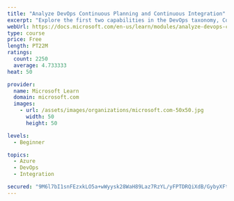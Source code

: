 ```yaml
---
title: "Analyze DevOps Continuous Planning and Continuous Integration"
excerpt: "Explore the first two capabilities in the DevOps taxonomy, Continuous Planning and Continuous Integration."
webUrl: https://docs.microsoft.com/en-us/learn/modules/analyze-devops-continuous-planning-intergration/
type: course
price: Free
length: PT22M
ratings:
  count: 2250
  average: 4.733333
heat: 50

provider:
  name: Microsoft Learn
  domain: microsoft.com
  images:
    - url: /assets/images/organizations/microsoft.com-50x50.jpg
      width: 50
      height: 50

levels:
  - Beginner

topics:
  - Azure
  - DevOps
  - Integration

secured: "9M6l7bI1snFEzxkLO5a+wWyysk28WaH89Laz7RzYL/yFPTDRQiXdB/GybyXFtY478jv34FOZ4kGLhniq9nj8MCmuXbXLd0GOJeYryZ4xi1nQd/vcKU2bypOfqVtogYTxUXFuO4J/Wvw2QUZBJmLQmLxKGT4eWNxYREeH5DKd6GpS/9d5n0C7evGxm9O7LNz7XSfMq+Tyai2qyNFNKBcW+ag6ybsuP408kgJxBigySdHhesD3sKDjUpKkX0PmSw3ngvKlneauGMJwmwZ9Ld5pg3L0e4lRQBD1QzuDZz6TkNYmrliy8E2IgRhSixwrwHMFHGru9A0YTkRBTLf02Ep1cEzgXGZYD58K5nSniZD/BweOMwt6nTFyjsmpFJrLkwKPBhQMbHUC9S2T1WY2N/4VqXlSGx3SmCjKfF9yXwRFEjk=;S8hD8Np6a0dcXAijk3SYWw=="
---
```


